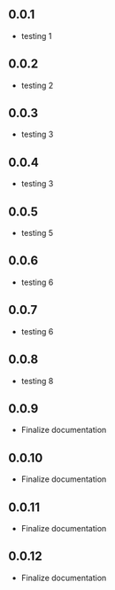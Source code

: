 ## 0.0.1

* testing 1

## 0.0.2
* testing 2

## 0.0.3
* testing 3

## 0.0.4
* testing 3

## 0.0.5
* testing 5

## 0.0.6
* testing 6


## 0.0.7
* testing 6


## 0.0.8
* testing 8

## 0.0.9
* Finalize documentation

## 0.0.10
* Finalize documentation

## 0.0.11
* Finalize documentation

## 0.0.12
* Finalize documentation